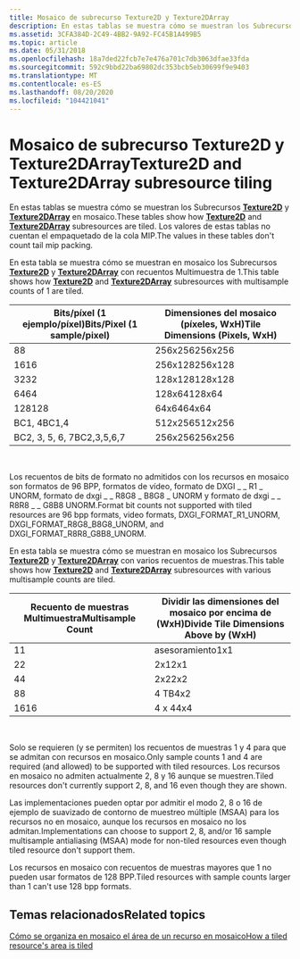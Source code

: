```yaml
---
title: Mosaico de subrecurso Texture2D y Texture2DArray
description: En estas tablas se muestra cómo se muestran los Subrecursos Texture2D y Texture2DArray en mosaico.
ms.assetid: 3CFA384D-2C49-4BB2-9A92-FC45B1A499B5
ms.topic: article
ms.date: 05/31/2018
ms.openlocfilehash: 18a7ded22fcb7e7e476a701c7db3063dfae33fda
ms.sourcegitcommit: 592c9bbd22ba69802dc353bcb5eb30699f9e9403
ms.translationtype: MT
ms.contentlocale: es-ES
ms.lasthandoff: 08/20/2020
ms.locfileid: "104421041"
---
```

# <a name="texture2d-and-texture2darray-subresource-tiling"></a><span data-ttu-id="d21f7-103">Mosaico de subrecurso Texture2D y Texture2DArray</span><span class="sxs-lookup"><span data-stu-id="d21f7-103">Texture2D and Texture2DArray subresource tiling</span></span>

<span data-ttu-id="d21f7-104">En estas tablas se muestra cómo se muestran los Subrecursos [**Texture2D**](/windows/desktop/direct3dhlsl/sm5-object-texture2d) y [**Texture2DArray**](/windows/desktop/direct3dhlsl/sm5-object-texture2darray) en mosaico.</span><span class="sxs-lookup"><span data-stu-id="d21f7-104">These tables show how [**Texture2D**](/windows/desktop/direct3dhlsl/sm5-object-texture2d) and [**Texture2DArray**](/windows/desktop/direct3dhlsl/sm5-object-texture2darray) subresources are tiled.</span></span> <span data-ttu-id="d21f7-105">Los valores de estas tablas no cuentan el empaquetado de la cola MIP.</span><span class="sxs-lookup"><span data-stu-id="d21f7-105">The values in these tables don't count tail mip packing.</span></span>

<span data-ttu-id="d21f7-106">En esta tabla se muestra cómo se muestran en mosaico los Subrecursos [**Texture2D**](/windows/desktop/direct3dhlsl/sm5-object-texture2d) y [**Texture2DArray**](/windows/desktop/direct3dhlsl/sm5-object-texture2darray) con recuentos Multimuestra de 1.</span><span class="sxs-lookup"><span data-stu-id="d21f7-106">This table shows how [**Texture2D**](/windows/desktop/direct3dhlsl/sm5-object-texture2d) and [**Texture2DArray**](/windows/desktop/direct3dhlsl/sm5-object-texture2darray) subresources with multisample counts of 1 are tiled.</span></span>



| <span data-ttu-id="d21f7-107">Bits/píxel (1 ejemplo/píxel)</span><span class="sxs-lookup"><span data-stu-id="d21f7-107">Bits/Pixel (1 sample/pixel)</span></span> | <span data-ttu-id="d21f7-108">Dimensiones del mosaico (píxeles, WxH)</span><span class="sxs-lookup"><span data-stu-id="d21f7-108">Tile Dimensions (Pixels, WxH)</span></span> |
|-----------------------------|-------------------------------|
| <span data-ttu-id="d21f7-109">8</span><span class="sxs-lookup"><span data-stu-id="d21f7-109">8</span></span>                           | <span data-ttu-id="d21f7-110">256x256</span><span class="sxs-lookup"><span data-stu-id="d21f7-110">256x256</span></span>                       |
| <span data-ttu-id="d21f7-111">16</span><span class="sxs-lookup"><span data-stu-id="d21f7-111">16</span></span>                          | <span data-ttu-id="d21f7-112">256x128</span><span class="sxs-lookup"><span data-stu-id="d21f7-112">256x128</span></span>                       |
| <span data-ttu-id="d21f7-113">32</span><span class="sxs-lookup"><span data-stu-id="d21f7-113">32</span></span>                          | <span data-ttu-id="d21f7-114">128x128</span><span class="sxs-lookup"><span data-stu-id="d21f7-114">128x128</span></span>                       |
| <span data-ttu-id="d21f7-115">64</span><span class="sxs-lookup"><span data-stu-id="d21f7-115">64</span></span>                          | <span data-ttu-id="d21f7-116">128x64</span><span class="sxs-lookup"><span data-stu-id="d21f7-116">128x64</span></span>                        |
| <span data-ttu-id="d21f7-117">128</span><span class="sxs-lookup"><span data-stu-id="d21f7-117">128</span></span>                         | <span data-ttu-id="d21f7-118">64x64</span><span class="sxs-lookup"><span data-stu-id="d21f7-118">64x64</span></span>                         |
| <span data-ttu-id="d21f7-119">BC1, 4</span><span class="sxs-lookup"><span data-stu-id="d21f7-119">BC1,4</span></span>                       | <span data-ttu-id="d21f7-120">512x256</span><span class="sxs-lookup"><span data-stu-id="d21f7-120">512x256</span></span>                       |
| <span data-ttu-id="d21f7-121">BC2, 3, 5, 6, 7</span><span class="sxs-lookup"><span data-stu-id="d21f7-121">BC2,3,5,6,7</span></span>                 | <span data-ttu-id="d21f7-122">256x256</span><span class="sxs-lookup"><span data-stu-id="d21f7-122">256x256</span></span>                       |



 

<span data-ttu-id="d21f7-123">Los recuentos de bits de formato no admitidos con los recursos en mosaico son formatos de 96 BPP, formatos de vídeo, formato de DXGI \_ \_ R1 \_ UNORM, formato de dxgi \_ \_ R8G8 \_ B8G8 \_ UNORM y formato de dxgi \_ \_ R8R8 \_ \_ G8B8 UNORM.</span><span class="sxs-lookup"><span data-stu-id="d21f7-123">Format bit counts not supported with tiled resources are 96 bpp formats, video formats, DXGI\_FORMAT\_R1\_UNORM, DXGI\_FORMAT\_R8G8\_B8G8\_UNORM, and DXGI\_FORMAT\_R8R8\_G8B8\_UNORM.</span></span>

<span data-ttu-id="d21f7-124">En esta tabla se muestra cómo se muestran en mosaico los Subrecursos [**Texture2D**](/windows/desktop/direct3dhlsl/sm5-object-texture2d) y [**Texture2DArray**](/windows/desktop/direct3dhlsl/sm5-object-texture2darray) con varios recuentos de muestras.</span><span class="sxs-lookup"><span data-stu-id="d21f7-124">This table shows how [**Texture2D**](/windows/desktop/direct3dhlsl/sm5-object-texture2d) and [**Texture2DArray**](/windows/desktop/direct3dhlsl/sm5-object-texture2darray) subresources with various multisample counts are tiled.</span></span>



| <span data-ttu-id="d21f7-125">Recuento de muestras Multimuestra</span><span class="sxs-lookup"><span data-stu-id="d21f7-125">Multisample Count</span></span>           | <span data-ttu-id="d21f7-126">Dividir las dimensiones del mosaico por encima de (WxH)</span><span class="sxs-lookup"><span data-stu-id="d21f7-126">Divide Tile Dimensions Above by (WxH)</span></span> |
|-----------------------------|-------------------------------|
| <span data-ttu-id="d21f7-127">1</span><span class="sxs-lookup"><span data-stu-id="d21f7-127">1</span></span>                           | <span data-ttu-id="d21f7-128">asesoramiento</span><span class="sxs-lookup"><span data-stu-id="d21f7-128">1x1</span></span>                           |
| <span data-ttu-id="d21f7-129">2</span><span class="sxs-lookup"><span data-stu-id="d21f7-129">2</span></span>                           | <span data-ttu-id="d21f7-130">2x1</span><span class="sxs-lookup"><span data-stu-id="d21f7-130">2x1</span></span>                           |
| <span data-ttu-id="d21f7-131">4</span><span class="sxs-lookup"><span data-stu-id="d21f7-131">4</span></span>                           | <span data-ttu-id="d21f7-132">2x2</span><span class="sxs-lookup"><span data-stu-id="d21f7-132">2x2</span></span>                           |
| <span data-ttu-id="d21f7-133">8</span><span class="sxs-lookup"><span data-stu-id="d21f7-133">8</span></span>                           | <span data-ttu-id="d21f7-134">4 TB</span><span class="sxs-lookup"><span data-stu-id="d21f7-134">4x2</span></span>                           |
| <span data-ttu-id="d21f7-135">16</span><span class="sxs-lookup"><span data-stu-id="d21f7-135">16</span></span>                          | <span data-ttu-id="d21f7-136">4 x 4</span><span class="sxs-lookup"><span data-stu-id="d21f7-136">4x4</span></span>                           |



 

<span data-ttu-id="d21f7-137">Solo se requieren (y se permiten) los recuentos de muestras 1 y 4 para que se admitan con recursos en mosaico.</span><span class="sxs-lookup"><span data-stu-id="d21f7-137">Only sample counts 1 and 4 are required (and allowed) to be supported with tiled resources.</span></span> <span data-ttu-id="d21f7-138">Los recursos en mosaico no admiten actualmente 2, 8 y 16 aunque se muestren.</span><span class="sxs-lookup"><span data-stu-id="d21f7-138">Tiled resources don't currently support 2, 8, and 16 even though they are shown.</span></span>

<span data-ttu-id="d21f7-139">Las implementaciones pueden optar por admitir el modo 2, 8 o 16 de ejemplo de suavizado de contorno de muestreo múltiple (MSAA) para los recursos no en mosaico, aunque los recursos en mosaico no los admitan.</span><span class="sxs-lookup"><span data-stu-id="d21f7-139">Implementations can choose to support 2, 8, and/or 16 sample multisample antialiasing (MSAA) mode for non-tiled resources even though tiled resource don't support them.</span></span>

<span data-ttu-id="d21f7-140">Los recursos en mosaico con recuentos de muestras mayores que 1 no pueden usar formatos de 128 BPP.</span><span class="sxs-lookup"><span data-stu-id="d21f7-140">Tiled resources with sample counts larger than 1 can't use 128 bpp formats.</span></span>

## <a name="related-topics"></a><span data-ttu-id="d21f7-141">Temas relacionados</span><span class="sxs-lookup"><span data-stu-id="d21f7-141">Related topics</span></span>

<dl> <dt>

[<span data-ttu-id="d21f7-142">Cómo se organiza en mosaico el área de un recurso en mosaico</span><span class="sxs-lookup"><span data-stu-id="d21f7-142">How a tiled resource's area is tiled</span></span>](how-a-tiled-resource-s-area-is-tiled.md)
</dt> </dl>

 

 